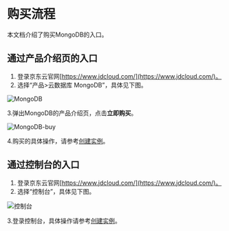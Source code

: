 # 购买流程

本文档介绍了购买MongoDB的入口。

## 通过产品介绍页的入口
1. 登录京东云官网[https://www.jdcloud.com/](https://www.jdcloud.com/)。
2. 选择“产品>云数据库 MongoDB”，具体见下图。

![MongoDB](https://github.com/jdcloudcom/cn/blob/master/image/mongodb/productpage.png)

3.弹出MongoDB的产品介绍页，点击**立即购买**。

![MongoDB-buy](https://github.com/jdcloudcom/cn/blob/master/image/mongodb/product-buy.png)

4.购买的具体操作，请参考[创建实例](https://github.com/jdcloudcom/cn/blob/master/documentation/Cloud-Database-and-Cache/MongoDB/Getting-Started/Create-Instance.md)。

## 通过控制台的入口

1. 登录京东云官网[https://www.jdcloud.com/](https://www.jdcloud.com/)。
2. 选择“控制台”，具体见下图。

![控制台](https://github.com/jdcloudcom/cn/blob/master/image/mongodb/console-buy.png)

3.登录控制台，具体操作请参考[创建实例](https://github.com/jdcloudcom/cn/blob/master/documentation/Cloud-Database-and-Cache/MongoDB/Getting-Started/Create-Instance.md)。
